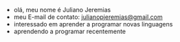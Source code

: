 - olá, meu nome é Juliano Jeremias
- meu E-mail de contato: julianopjeremias@gmail.com
- interessado em aprender a programar novas linguagens 
- aprendendo a programar recentemente
